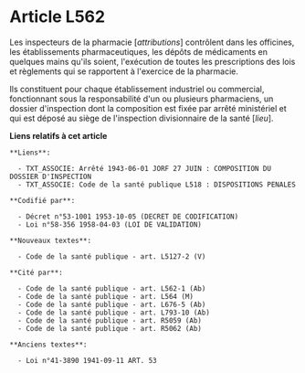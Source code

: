 # Article L562

Les inspecteurs de la pharmacie [*attributions*] contrôlent dans les officines, les établissements pharmaceutiques, les
dépôts de médicaments en quelques mains qu'ils soient, l'exécution de toutes les prescriptions des lois et règlements qui se
rapportent à l'exercice de la pharmacie.

Ils constituent pour chaque établissement industriel ou commercial, fonctionnant sous la responsabilité d'un ou plusieurs
pharmaciens, un dossier d'inspection dont la composition est fixée par arrêté ministériel et qui est déposé au siège de
l'inspection divisionnaire de la santé [*lieu*].

**Liens relatifs à cet article**

	**Liens**:

	  - TXT_ASSOCIE: Arrêté 1943-06-01 JORF 27 JUIN : COMPOSITION DU DOSSIER D'INSPECTION
	  - TXT_ASSOCIE: Code de la santé publique L518 : DISPOSITIONS PENALES

	**Codifié par**:

	  - Décret n°53-1001 1953-10-05 (DECRET DE CODIFICATION)
	  - Loi n°58-356 1958-04-03 (LOI DE VALIDATION)

	**Nouveaux textes**:

	  - Code de la santé publique - art. L5127-2 (V)

	**Cité par**:

	  - Code de la santé publique - art. L562-1 (Ab)
	  - Code de la santé publique - art. L564 (M)
	  - Code de la santé publique - art. L676-5 (Ab)
	  - Code de la santé publique - art. L793-10 (Ab)
	  - Code de la santé publique - art. R5059 (Ab)
	  - Code de la santé publique - art. R5062 (Ab)

	**Anciens textes**:

	  - Loi n°41-3890 1941-09-11 ART. 53
